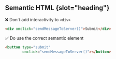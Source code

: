 ## Semantic HTML {slot="heading"}

❌ Don't add interactivity to `<div>`

```html
<div onclick="sendMessageToServer()">Submit</div>
```

✅ Do use the correct semantic element

```html
<button type="submit"
        onclick="sendMessageToServer()"></button>
```

